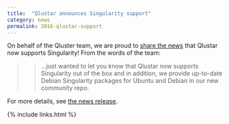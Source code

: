 ```yaml
---
title:  "Qlustar announces Singularity support"
category: news
permalink: 2016-qlustar-support
---
```


On behalf of the Qluster team, we are proud to <a href="https://qlustar.com/news/singularities-docked-sandboxes-and-more" target="_blank">share the news</a> that Qlustar now supports Singularity! From the words of the team:

>> ...just wanted to let you know that Qlustar now supports Singularity out of the box and in addition, we provide up-to-date Debian Singularity packages for Ubuntu and Debian in our new community repo. 

For more details, see <a href="https://qlustar.com/news/singularities-docked-sandboxes-and-more" target="_blank">the news release</a>.

{% include links.html %}
